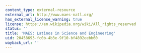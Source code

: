 ```yaml
---
content_type: external-resource
external_url: http://www.maes-natl.org/
has_external_license_warning: true
license: https://en.wikipedia.org/wiki/All_rights_reserved
status: ''
title: 'MAES: Latinos in Science and Engineering'
uid: 20458693-fc0b-4b3e-9f10-bf4892eebb60
wayback_url: ''
---
```


